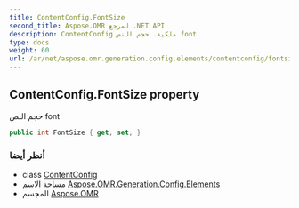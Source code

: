 ```yaml
---
title: ContentConfig.FontSize
second_title: Aspose.OMR لمرجع .NET API
description: ContentConfig ملكية. حجم النص font
type: docs
weight: 60
url: /ar/net/aspose.omr.generation.config.elements/contentconfig/fontsize/
---
```

## ContentConfig.FontSize property

حجم النص font

```csharp
public int FontSize { get; set; }
```

### أنظر أيضا

* class [ContentConfig](../)
* مساحة الاسم [Aspose.OMR.Generation.Config.Elements](../../contentconfig/)
* المجسم [Aspose.OMR](../../../)


